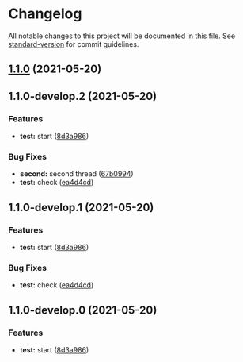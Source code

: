 # Changelog

All notable changes to this project will be documented in this file. See [standard-version](https://github.com/conventional-changelog/standard-version) for commit guidelines.

## [1.1.0](https://github.com/SpikeVlg/standard_version_java_test/compare/v1.1.0-develop.1...v1.1.0) (2021-05-20)

## 1.1.0-develop.2 (2021-05-20)


### Features

* **test:** start ([8d3a986](https://github.com/SpikeVlg/standard_version_java_test/commit/8d3a986cf0c4a575ccfc5ad39a632632edd47d12))


### Bug Fixes

* **second:** second thread ([67b0994](https://github.com/SpikeVlg/standard_version_java_test/commit/67b0994a291d7859c9bebced1d689827ec5a3049))
* **test:** check ([ea4d4cd](https://github.com/SpikeVlg/standard_version_java_test/commit/ea4d4cda49bc217da245b6a4aa51650788b11fb3))

## 1.1.0-develop.1 (2021-05-20)


### Features

* **test:** start ([8d3a986](https://github.com/SpikeVlg/standard_version_java_test/commit/8d3a986cf0c4a575ccfc5ad39a632632edd47d12))


### Bug Fixes

* **test:** check ([ea4d4cd](https://github.com/SpikeVlg/standard_version_java_test/commit/ea4d4cda49bc217da245b6a4aa51650788b11fb3))

## 1.1.0-develop.0 (2021-05-20)


### Features

* **test:** start ([8d3a986](https://github.com/SpikeVlg/standard_version_java_test/commit/8d3a986cf0c4a575ccfc5ad39a632632edd47d12))
